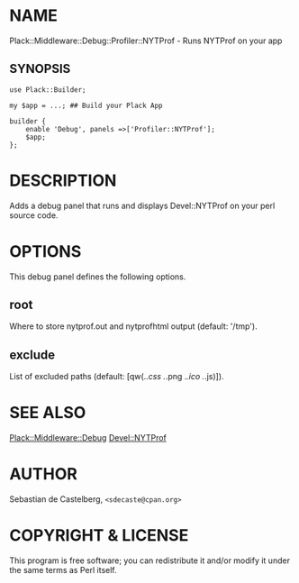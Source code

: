 # NAME

Plack::Middleware::Debug::Profiler::NYTProf - Runs NYTProf on your app

## SYNOPSIS

    use Plack::Builder;

    my $app = ...; ## Build your Plack App

    builder {
        enable 'Debug', panels =>['Profiler::NYTProf'];
        $app;
    };

# DESCRIPTION

Adds a debug panel that runs and displays Devel::NYTProf on your perl source 
code.

# OPTIONS

This debug panel defines the following options.

## root

Where to store nytprof.out and nytprofhtml output (default: '/tmp').

## exclude

List of excluded paths (default: [qw(.*\.css .*\.png .*\.ico .*\.js)]).

# SEE ALSO

[Plack::Middleware::Debug](http://search.cpan.org/perldoc?Plack::Middleware::Debug)
[Devel::NYTProf](http://search.cpan.org/perldoc?Devel::NYTProf)

# AUTHOR

Sebastian de Castelberg, `<sdecaste@cpan.org>`

# COPYRIGHT & LICENSE

This program is free software; you can redistribute it and/or modify
it under the same terms as Perl itself.